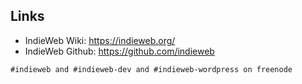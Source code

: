 ## Links

* IndieWeb Wiki: https://indieweb.org/
* IndieWeb Github: https://github.com/indieweb

```
#indieweb and #indieweb-dev and #indieweb-wordpress on freenode
```
